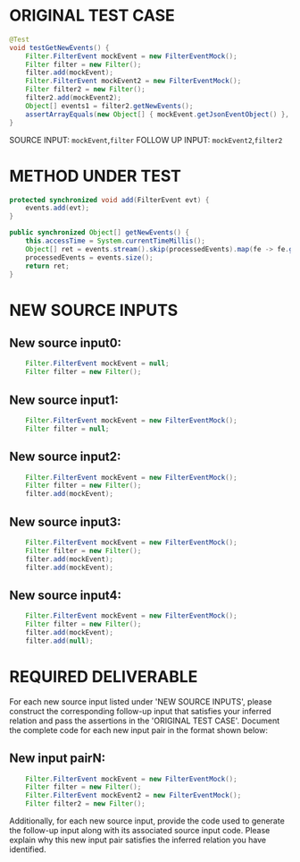 # ORIGINAL TEST CASE
```java
@Test
void testGetNewEvents() {
    Filter.FilterEvent mockEvent = new FilterEventMock();
    Filter filter = new Filter();
    filter.add(mockEvent);
    Filter.FilterEvent mockEvent2 = new FilterEventMock();
    Filter filter2 = new Filter();
    filter2.add(mockEvent2);
    Object[] events1 = filter2.getNewEvents();
    assertArrayEquals(new Object[] { mockEvent.getJsonEventObject() }, events1);
}

```
SOURCE INPUT: `mockEvent`,`filter`
FOLLOW UP INPUT: `mockEvent2`,`filter2`


# METHOD UNDER TEST
```java
protected synchronized void add(FilterEvent evt) {
    events.add(evt);
}

public synchronized Object[] getNewEvents() {
    this.accessTime = System.currentTimeMillis();
    Object[] ret = events.stream().skip(processedEvents).map(fe -> fe.getJsonEventObject()).collect(Collectors.toList()).toArray();
    processedEvents = events.size();
    return ret;
}

```


# NEW SOURCE INPUTS
## New source input0:
```java
    Filter.FilterEvent mockEvent = null;
    Filter filter = new Filter();
```

## New source input1:
```java
    Filter.FilterEvent mockEvent = new FilterEventMock();
    Filter filter = null;
```

## New source input2:
```java
    Filter.FilterEvent mockEvent = new FilterEventMock();
    Filter filter = new Filter();
    filter.add(mockEvent);
```

## New source input3:
```java
    Filter.FilterEvent mockEvent = new FilterEventMock();
    Filter filter = new Filter();
    filter.add(mockEvent);
    filter.add(mockEvent);
```

## New source input4:
```java
    Filter.FilterEvent mockEvent = new FilterEventMock();
    Filter filter = new Filter();
    filter.add(mockEvent);
    filter.add(null);
```



# REQUIRED DELIVERABLE
For each new source input listed under 'NEW SOURCE INPUTS', please construct the corresponding follow-up input that satisfies your inferred relation and pass the assertions in the 'ORIGINAL TEST CASE'. Document the complete code for each new input pair in the format shown below:
## New input pairN:
```java
    Filter.FilterEvent mockEvent = new FilterEventMock();
    Filter filter = new Filter();
    Filter.FilterEvent mockEvent2 = new FilterEventMock();
    Filter filter2 = new Filter();
```

Additionally, for each new source input, provide the code used to generate the follow-up input along with its associated source input code. Please explain why this new input pair satisfies the inferred relation you have identified.